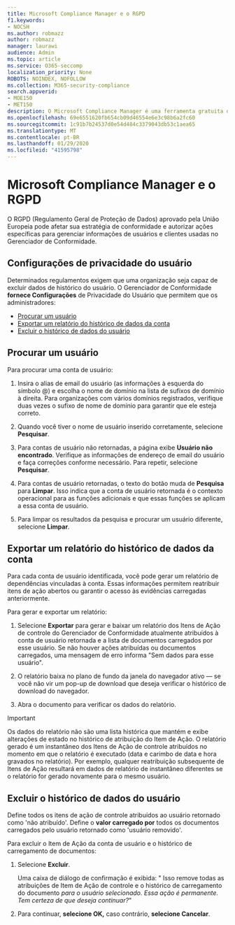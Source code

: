 ```yaml
---
title: Microsoft Compliance Manager e o RGPD
f1.keywords:
- NOCSH
ms.author: robmazz
author: robmazz
manager: laurawi
audience: Admin
ms.topic: article
ms.service: O365-seccomp
localization_priority: None
ROBOTS: NOINDEX, NOFOLLOW
ms.collection: M365-security-compliance
search.appverid:
- MOE150
- MET150
description: O Microsoft Compliance Manager é uma ferramenta gratuita de avaliação de risco baseada em fluxo de trabalho no Portal de Confiança do Serviço Microsoft. O Gerenciador de Conformidade permite rastrear, atribuir e verificar atividades de conformidade regulamentar relacionadas aos serviços de nuvem da Microsoft.
ms.openlocfilehash: 69e6551620fb654cb09d46554e6e3c98b6a2fc60
ms.sourcegitcommit: 1c91b7b24537d0e54d484c3379043db53c1aea65
ms.translationtype: MT
ms.contentlocale: pt-BR
ms.lasthandoff: 01/29/2020
ms.locfileid: "41595798"
---
```

# <a name="microsoft-compliance-manager-and-the-gdpr"></a>Microsoft Compliance Manager e o RGPD

O RGPD (Regulamento Geral de Proteção de Dados) aprovado pela União Europeia pode afetar sua estratégia de conformidade e autorizar ações específicas para gerenciar informações de usuários e clientes usadas no Gerenciador de Conformidade.

## <a name="user-privacy-settings"></a>Configurações de privacidade do usuário

Determinados regulamentos exigem que uma organização seja capaz de excluir dados de histórico do usuário. O Gerenciador de Conformidade **fornece Configurações** de Privacidade do Usuário que permitem que os administradores:
  
- [Procurar um usuário](#search-for-a-user)
- [Exportar um relatório do histórico de dados da conta](#export-a-report-of-account-data-history)
- [Excluir o histórico de dados do usuário](#delete-user-data-history)
  
## <a name="search-for-a-user"></a>Procurar um usuário

Para procurar uma conta de usuário:
  
1. Insira o alias de email do usuário (as informações à esquerda do símbolo @) e escolha o nome de domínio na lista de sufixos de domínio à direita. Para organizações com vários domínios registrados, verifique duas vezes o sufixo de nome de domínio para garantir que ele esteja correto.

2. Quando você tiver o nome de usuário inserido corretamente, selecione **Pesquisar**.

3. Para contas de usuário não retornadas, a página exibe **Usuário não encontrado**. Verifique as informações de endereço de email do usuário e faça correções conforme necessário. Para repetir, selecione **Pesquisar**.

4. Para contas de usuário retornadas, o texto do botão muda de **Pesquisa** para **Limpar**. Isso indica que a conta de usuário retornada é o contexto operacional para as funções adicionais e que essas funções se aplicam a essa conta de usuário.

5. Para limpar os resultados da pesquisa e procurar um usuário diferente, selecione **Limpar**.

## <a name="export-a-report-of-account-data-history"></a>Exportar um relatório do histórico de dados da conta

Para cada conta de usuário identificada, você pode gerar um relatório de dependências vinculadas à conta. Essas informações permitem reatribuir itens de ação abertos ou garantir o acesso às evidências carregadas anteriormente.
  
 Para gerar e exportar um relatório:
  
1. Selecione **Exportar** para gerar e baixar um relatório dos Itens de Ação de controle do Gerenciador de Conformidade atualmente atribuídos à conta de usuário retornada e a lista de documentos carregados por esse usuário. Se não houver ações atribuídas ou documentos carregados, uma mensagem de erro informa "Sem dados para esse usuário".

2. O relatório baixa no plano de fundo da janela do navegador ativo — se você não vir um pop-up de download que deseja verificar o histórico de download do navegador.

3. Abra o documento para verificar os dados do relatório.

> [!IMPORTANT]
> Os dados do relatório não são uma lista histórica que mantém e exibe alterações de estado no histórico de atribuição do Item de Ação. O relatório gerado é um instantâneo dos Itens de Ação de controle atribuídos no momento em que o relatório é executado (data e carimbo de data e hora gravados no relatório). Por exemplo, qualquer reatribuição subsequente de Itens de Ação resultará em dados de relatório de instantâneo diferentes se o relatório for gerado novamente para o mesmo usuário.
  
## <a name="delete-user-data-history"></a>Excluir o histórico de dados do usuário

Define todos os itens de ação de controle atribuídos ao usuário retornado como 'não atribuído'. Define o **valor carregado por** todos os documentos carregados pelo usuário retornado como 'usuário removido'.
  
Para excluir o Item de Ação da conta de usuário e o histórico de carregamento de documentos:
  
1. Selecione **Excluir**.

    Uma caixa de diálogo de confirmação é exibida: " Isso remove todas as atribuições de Item de Ação de controle e o histórico de carregamento do documento *para o usuário selecionado. Essa ação é permanente. Tem certeza de que deseja continuar?*"

2. Para continuar, **selecione OK,** caso contrário, **selecione Cancelar**.
